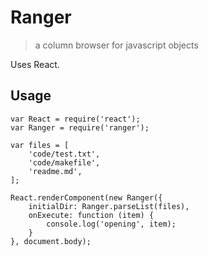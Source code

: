 # Ranger

> a column browser for javascript objects

Uses React.

## Usage

```javscript
var React = require('react');
var Ranger = require('ranger');

var files = [
    'code/test.txt',
    'code/makefile',
    'readme.md',
];

React.renderComponent(new Ranger({
    initialDir: Ranger.parseList(files),
    onExecute: function (item) {
        console.log('opening', item);
    }
}, document.body);
```
